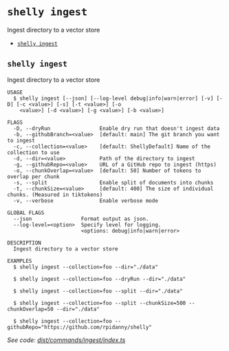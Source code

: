 `shelly ingest`
===============

Ingest directory to a vector store

* [`shelly ingest`](#shelly-ingest)

## `shelly ingest`

Ingest directory to a vector store

```
USAGE
  $ shelly ingest [--json] [--log-level debug|info|warn|error] [-v] [-D] [-c <value>] [-s] [-t <value>] [-o
    <value>] [-d <value>] [-g <value>] [-b <value>]

FLAGS
  -D, --dryRun                Enable dry run that doesn't ingest data
  -b, --githubBranch=<value>  [default: main] The git branch you want to ingest
  -c, --collection=<value>    [default: ShellyDefault] Name of the collection to use
  -d, --dir=<value>           Path of the directory to ingest
  -g, --githubRepo=<value>    URL of a GitHub repo to ingest (https)
  -o, --chunkOverlap=<value>  [default: 50] Number of tokens to overlap per chunk
  -s, --split                 Enable split of documents into chunks
  -t, --chunkSize=<value>     [default: 400] The size of individual chunks. (Measured in tiktokens)
  -v, --verbose               Enable verbose mode

GLOBAL FLAGS
  --json                Format output as json.
  --log-level=<option>  Specify level for logging.
                        <options: debug|info|warn|error>

DESCRIPTION
  Ingest directory to a vector store

EXAMPLES
  $ shelly ingest --collection=foo --dir="./data"

  $ shelly ingest --collection=foo --dryRun --dir="./data"

  $ shelly ingest --collection=foo --split --dir="./data"

  $ shelly ingest --collection=foo --split --chunkSize=500 --chunkOverlap=50 --dir="./data"

  $ shelly ingest --collection=foo --githubRepo="https://github.com/rpidanny/shelly"
```

_See code: [dist/commands/ingest/index.ts](https://github.com/rpidanny/shelly/blob/v1.2.0/dist/commands/ingest/index.ts)_
